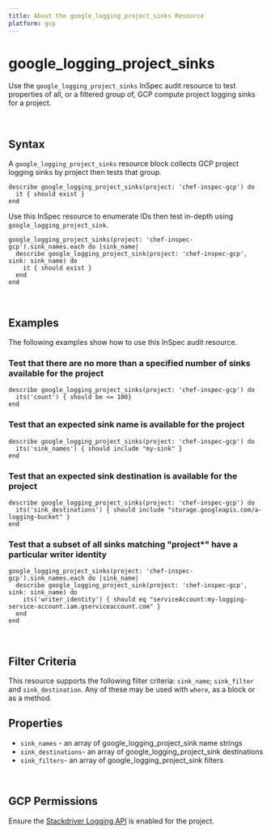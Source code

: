 ```yaml
---
title: About the google_logging_project_sinks Resource
platform: gcp
---
```


# google\_logging\_project\_sinks

Use the `google_logging_project_sinks` InSpec audit resource to test properties of all, or a filtered group of, GCP compute project logging sinks for a project.

<br>

## Syntax

A `google_logging_project_sinks` resource block collects GCP project logging sinks by project then tests that group.

    describe google_logging_project_sinks(project: 'chef-inspec-gcp') do
      it { should exist }
    end    

Use this InSpec resource to enumerate IDs then test in-depth using `google_logging_project_sink`.

    google_logging_project_sinks(project: 'chef-inspec-gcp').sink_names.each do |sink_name|
      describe google_logging_project_sink(project: 'chef-inspec-gcp',  sink: sink_name) do
        it { should exist }
      end
    end

<br>

## Examples

The following examples show how to use this InSpec audit resource.

### Test that there are no more than a specified number of sinks available for the project

    describe google_logging_project_sinks(project: 'chef-inspec-gcp') do
      its('count') { should be <= 100}
    end

### Test that an expected sink name is available for the project

    describe google_logging_project_sinks(project: 'chef-inspec-gcp') do
      its('sink_names') { should include "my-sink" }
    end

### Test that an expected sink destination is available for the project

    describe google_logging_project_sinks(project: 'chef-inspec-gcp') do
      its('sink_destinations') { should include "storage.googleapis.com/a-logging-bucket" }
    end

### Test that a subset of all sinks matching "project*" have a particular writer identity 

    google_logging_project_sinks(project: 'chef-inspec-gcp').sink_names.each do |sink_name|
      describe google_logging_project_sink(project: 'chef-inspec-gcp',  sink: sink_name) do
        its('writer_identity') { should eq "serviceAccount:my-logging-service-account.iam.gserviceaccount.com" }
      end
    end
    
<br>

## Filter Criteria

This resource supports the following filter criteria: `sink_name`; `sink_filter` and `sink_destination`. Any of these may be used with `where`, as a block or as a method.

## Properties

*  `sink_names` - an array of google_logging_project_sink name strings
*  `sink_destinations`- an array of google_logging_project_sink destinations
*  `sink_filters`- an array of google_logging_project_sink filters

<br>


## GCP Permissions

Ensure the [Stackdriver Logging API](https://console.cloud.google.com/apis/api/logging.googleapis.com/) is enabled for the project.
